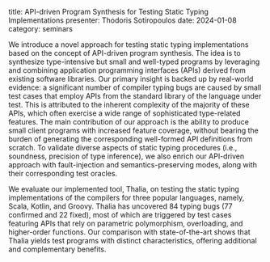 title: API-driven Program Synthesis for Testing Static Typing Implementations
presenter: Thodoris Sotiropoulos
date: 2024-01-08
category: seminars


We introduce a novel approach for testing static typing implementations based on the concept of API-driven
program synthesis. The idea is to synthesize type-intensive but small and well-typed programs by leveraging
and combining application programming interfaces (APIs) derived from existing software libraries. Our primary
insight is backed up by real-world evidence: a significant number of compiler typing bugs are caused by
small test cases that employ APIs from the standard library of the language under test. This is attributed to
the inherent complexity of the majority of these APIs, which often exercise a wide range of sophisticated
type-related features. The main contribution of our approach is the ability to produce small client programs
with increased feature coverage, without bearing the burden of generating the corresponding well-formed
API definitions from scratch. To validate diverse aspects of static typing procedures (i.e., soundness, precision
of type inference), we also enrich our API-driven approach with fault-injection and semantics-preserving
modes, along with their corresponding test oracles.

We evaluate our implemented tool, Thalia, on testing the static typing implementations of the compilers for
three popular languages, namely, Scala, Kotlin, and Groovy. Thalia has uncovered 84 typing bugs (77 confirmed
and 22 fixed), most of which are triggered by test cases featuring APIs that rely on parametric polymorphism,
overloading, and higher-order functions. Our comparison with state-of-the-art shows that Thalia yields test
programs with distinct characteristics, offering additional and complementary benefits.

